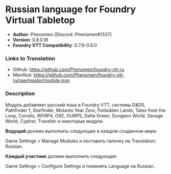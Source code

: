 # Russian language for Foundry Virtual Tabletop

* **Author**: Phenomen [Discord: Phenomen#1337]
* **Version**: 0.8.0.16
* **Foundry VTT Compatibility**: 0.7.9-0.8.0

### Links to Translation
* Github: https://github.com/Phenomen/foundry-vtt-ru
* Manifest: https://github.com/Phenomen/foundry-vtt-ru/raw/master/module.json


### Description
Модуль добавляет русский язык в Foundry VTT, системы D&D5, Pathfinder 1, Starfinder, Mutants Year Zero, Forbidden Lands, Tales from the Loop, Coriolis, WFRP4, OSE, GURPS, Delta Green, Dungeon World, Savage World, Cypher, Traveller и некоторые модули.

**Ведущий** должен выполнить следующее в каждом созданном мире:

Game Settings > Manage Modules и поставить галочку на Translation: Russian.

**Каждый участник** должен выполнить следующее:

Game Settings > Configure Settings и поменять Language на Russian.

